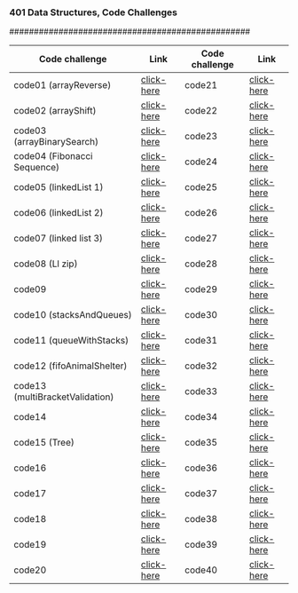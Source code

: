 
### 401 Data Structures, Code Challenges

#################################################

Code challenge | Link | Code challenge | Link
------- | --------- | -------- | ----------
 code01 (arrayReverse) | [click-here](https://github.com/qaisw96/data-structures-and-algorithm-401/blob/main/challenges/arrayReverse/README.md) | code21 | [click-here]()
 code02 (arrayShift) | [click-here](https://github.com/qaisw96/data-structures-and-algorithm-401/blob/main/challenges/arrayShift/README.md) | code22 | [click-here]()
 code03 (arrayBinarySearch) | [click-here](https://github.com/qaisw96/data-structures-and-algorithm-401/blob/main/challenges/arrayBinarySearch/README.md) | code23 | [click-here]()
 code04 (Fibonacci Sequence) | [click-here](https://docs.google.com/spreadsheets/d/1CpezqtZaa3y27uW3SfV9SAEW0WQ0VYX_TiPpcwDwRkM/edit?usp=sharing) | code24 | [click-here]()
 code05 (linkedList 1) | [click-here](https://github.com/qaisw96/data-structures-and-algorithm-401/blob/main/challenges/linkedList/README.md) | code25 | [click-here]()
 code06 (linkedList 2) | [click-here](https://github.com/qaisw96/data-structures-and-algorithm-401/blob/main/challenges/linkedList/README.md) | code26 | [click-here]()
 code07 (linked list 3) | [click-here](https://github.com/qaisw96/data-structures-and-algorithm-401/blob/main/challenges/linkedList/README.md) | code27 | [click-here]()
 code08 (Ll zip) | [click-here](https://github.com/qaisw96/data-structures-and-algorithm-401/blob/main/challenges/llZip/README.md) | code28 | [click-here]()
 code09 | [click-here]() | code29 | [click-here]()   
 code10 (stacksAndQueues) | [click-here](https://github.com/qaisw96/data-structures-and-algorithm-401/blob/main/challenges/stacksAndQueues/README.md) | code30 | [click-here]()
 code11 (queueWithStacks) | [click-here](https://github.com/qaisw96/data-structures-and-algorithm-401/blob/main/challenges/queueWithStacks/README.md) | code31 | [click-here]()
 code12 (fifoAnimalShelter) | [click-here](https://github.com/qaisw96/data-structures-and-algorithm-401/blob/main/challenges/fifoAnimalShelter/README.md) | code32 | [click-here]()
 code13 (multiBracketValidation) | [click-here](https://github.com/qaisw96/data-structures-and-algorithm-401/blob/main/challenges/multiBracketValidation/README.md) | code33 | [click-here]() 
 code14 | [click-here]() | code34 | [click-here]()
 code15 (Tree) | [click-here](https://github.com/qaisw96/data-structures-and-algorithm-401/blob/tree/challenges/tree/README.MD) | code35 | [click-here]()
 code16 | [click-here]() | code36 | [click-here]()
 code17 | [click-here]() | code37 | [click-here]()
 code18 | [click-here]() | code38 | [click-here]()
 code19 | [click-here]() | code39 | [click-here]()
 code20 | [click-here]() | code40 | [click-here]()

